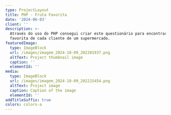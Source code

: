 ```yaml
---
type: ProjectLayout
title: PHP - Fruta Favorita
date: '2024-06-03'
client: ''
description: >-
  Através do uso do PHP consegui criar este questionário para encontrar a fruta
  favorita de cada cliente de um supermercado.
featuredImage:
  type: ImageBlock
  url: /images/imagem_2024-10-09_202201937.png
  altText: Project thumbnail image
  caption: ''
  elementId: ''
media:
  type: ImageBlock
  url: /images/imagem_2024-10-09_202215454.png
  altText: Project image
  caption: Caption of the image
  elementId: ''
addTitleSuffix: true
colors: colors-a
---
```

